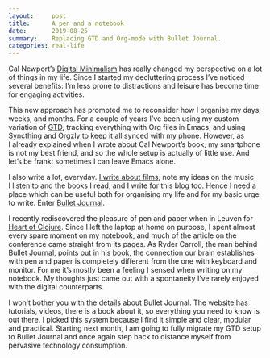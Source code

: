 ```yaml
---
layout:     post
title:      A pen and a notebook
date:       2019-08-25
summary:    Replacing GTD and Org-mode with Bullet Journal.
categories: real-life
---
```


Cal Newport’s [Digital
Minimalism](https://manuel-uberti.github.io/real-life/2019/04/10/digital-minimalism/)
has really changed my perspective on a lot of things in my life. Since I started
my decluttering process I’ve noticed several benefits: I’m less prone to
distractions and leisure has become time for engaging activities.

This new approach has prompted me to reconsider how I organise my days, weeks,
and months. For a couple of years I’ve been using my custom variation of
[GTD](https://gettingthingsdone.com/), tracking everything with Org files in
Emacs, and using [Syncthing](https://syncthing.net/) and
[Orgzly](http://www.orgzly.com/) to keep it all synced with my phone. However,
as I already explained when I wrote about Cal Newport’s book, my smartphone is
not my best friend, and so the whole setup is actually of little use. And
let’s be frank: sometimes I can leave Emacs alone.

I also write a lot, everyday. [I write about
films](https://www.filmsinwords.eu/), note my ideas on the music I listen to and
the books I read, and I write for this blog too. Hence I need a place which can
be useful both for organising my life and for my basic urge to write. Enter
[Bullet Journal](https://bulletjournal.com/).

I recently rediscovered the pleasure of pen and paper when in Leuven for [Heart
of Clojure](https://manuel-uberti.github.io/clojure/2019/08/04/clojure-heart/).
Since I left the laptop at home on purpose, I spent almost every spare moment on
my notebook, and much of the article on the conference came straight from its
pages. As Ryder Carroll, the man behind Bullet Journal, points out in his book,
the connection our brain establishes with pen and paper is completely different
from the one with keyboard and monitor. For me it’s mostly been a feeling
I sensed when writing on my notebook. My thoughts just came out with a
spontaneity I’ve rarely enjoyed with the digital counterparts.

I won’t bother you with the details about Bullet Journal. The website has
tutorials, videos, there is a book about it, so everything you need to know is
out there. I picked this system because I find it simple and clear, modular and
practical. Starting next month, I am going to fully migrate my GTD setup to
Bullet Journal and once again step back to distance myself from pervasive
technology consumption.
